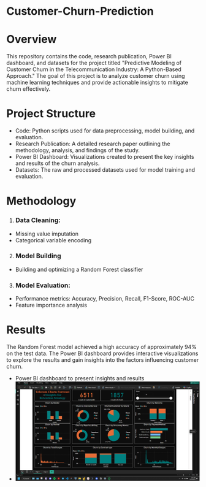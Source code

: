 # Customer-Churn-Prediction

# Overview
This repository contains the code, research publication, Power BI dashboard, and datasets for the project titled "Predictive Modeling of Customer Churn in the Telecommunication Industry: A Python-Based Approach." The goal of this project is to analyze customer churn using machine learning techniques and provide actionable insights to mitigate churn effectively.

# Project Structure
- Code: Python scripts used for data preprocessing, model building, and evaluation.
- Research Publication: A detailed research paper outlining the methodology, analysis, and findings of the study.
- Power BI Dashboard: Visualizations created to present the key insights and results of the churn analysis.
- Datasets: The raw and processed datasets used for model training and evaluation.

# Methodology
1. ### Data Cleaning:
  - Missing value imputation
  - Categorical variable encoding
2. ###  Model Building
- Building and optimizing a Random Forest classifier

3. ### Model Evaluation:
- Performance metrics: Accuracy, Precision, Recall, F1-Score, ROC-AUC
- Feature importance analysis


# Results
The Random Forest model achieved a high accuracy of approximately 94% on the test data. The Power BI dashboard provides interactive visualizations to explore the results and gain insights into the factors influencing customer churn.
- Power BI dashboard to present insights and results
- ![Screenshot](Screenshot.png)

